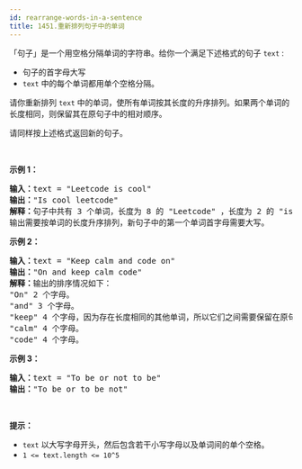 ```yaml
---
id: rearrange-words-in-a-sentence
title: 1451.重新排列句子中的单词
---
```

「句子」是一个用空格分隔单词的字符串。给你一个满足下述格式的句子 <code>text</code> :


- 句子的首字母大写
- <code>text</code> 中的每个单词都用单个空格分隔。

请你重新排列 <code>text</code> 中的单词，使所有单词按其长度的升序排列。如果两个单词的长度相同，则保留其在原句子中的相对顺序。

请同样按上述格式返回新的句子。

 

**示例 1：**


<pre><strong>输入：</strong>text = &#34;Leetcode is cool&#34;<br/><strong>输出：</strong>&#34;Is cool leetcode&#34;<br/><strong>解释：</strong>句子中共有 3 个单词，长度为 8 的 &#34;Leetcode&#34; ，长度为 2 的 &#34;is&#34; 以及长度为 4 的 &#34;cool&#34; 。<br/>输出需要按单词的长度升序排列，新句子中的第一个单词首字母需要大写。<br/></pre>

**示例 2：**


<pre><strong>输入：</strong>text = &#34;Keep calm and code on&#34;<br/><strong>输出：</strong>&#34;On and keep calm code&#34;<br/><strong>解释：</strong>输出的排序情况如下：<br/>&#34;On&#34; 2 个字母。<br/>&#34;and&#34; 3 个字母。<br/>&#34;keep&#34; 4 个字母，因为存在长度相同的其他单词，所以它们之间需要保留在原句子中的相对顺序。<br/>&#34;calm&#34; 4 个字母。<br/>&#34;code&#34; 4 个字母。<br/></pre>

**示例 3：**


<pre><strong>输入：</strong>text = &#34;To be or not to be&#34;<br/><strong>输出：</strong>&#34;To be or to be not&#34;<br/></pre>

 

**提示：**


- <code>text</code> 以大写字母开头，然后包含若干小写字母以及单词间的单个空格。
- <code>1 &lt;= text.length &lt;= 10^5</code>
